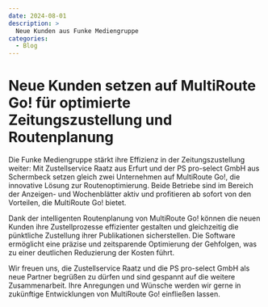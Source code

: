 ```yaml
---
date: 2024-08-01
description: >
  Neue Kunden aus Funke Mediengruppe
categories:
  - Blog
---
```


# Neue Kunden setzen auf MultiRoute Go! für optimierte Zeitungszustellung und Routenplanung

Die Funke Mediengruppe stärkt ihre Effizienz in der Zeitungszustellung weiter: Mit Zustellservice Raatz aus Erfurt und der PS pro-select GmbH aus Schermbeck setzen gleich zwei Unternehmen auf MultiRoute Go!, die innovative Lösung zur Routenoptimierung. Beide Betriebe sind im Bereich der Anzeigen- und Wochenblätter aktiv und profitieren ab sofort von den Vorteilen, die MultiRoute Go! bietet.

<!-- more -->

Dank der intelligenten Routenplanung von MultiRoute Go! können die neuen Kunden ihre Zustellprozesse effizienter gestalten und gleichzeitig die pünktliche Zustellung ihrer Publikationen sicherstellen. Die Software ermöglicht eine präzise und zeitsparende Optimierung der Gehfolgen, was zu einer deutlichen Reduzierung der Kosten führt. 

Wir freuen uns, die Zustellservice Raatz und die PS pro-select GmbH als neue Partner begrüßen zu dürfen und sind gespannt auf die weitere Zusammenarbeit. Ihre Anregungen und Wünsche werden wir gerne in zukünftige Entwicklungen von MultiRoute Go! einfließen lassen. 


